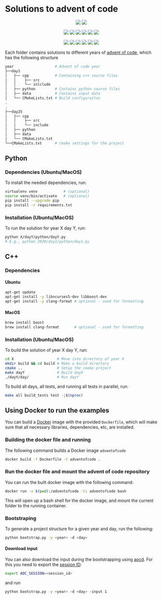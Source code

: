 # Solutions to advent of code
<p align="center">
    <img src="https://img.shields.io/badge/Developed%20and%20tested%20for-macOS%2011.0%7C%20Ubuntu%2018.04-informational"/>
    <a href="https://opensource.org/licenses/MIT">
    <img src="https://img.shields.io/badge/License-MIT-informational"/></a>
</p>
<p align="center">
    <img src="https://github.com/ivobatkovic/advent-of-code/workflows/2019:Python/badge.svg"/>
    <img src="https://img.shields.io/badge/versions-3.6%20%7C%203.9-informational"/>
    <a href="https://github.com/psf/black">
    <img src="https://img.shields.io/badge/code%20style-black-000000.svg"/></a>    
    <img src="https://github.com/ivobatkovic/advent-of-code/workflows/2019:C++/badge.svg"/>
    <img src="https://img.shields.io/badge/standard-c++14-informational"/>
    <img src="https://img.shields.io/badge/clang%20format-google-000000.svg"/>
</p>
<p align="center">
    <img src="https://github.com/ivobatkovic/advent-of-code/workflows/2020:Python/badge.svg"/>
    <img src="https://img.shields.io/badge/versions-3.6%20%7C%203.9-informational"/>
    <a href="https://github.com/psf/black">
    <img src="https://img.shields.io/badge/code%20style-black-000000.svg"/></a>    
    <img src="https://github.com/ivobatkovic/advent-of-code/workflows/2020:C++/badge.svg"/>
    <img src="https://img.shields.io/badge/standard-c++17-informational"/>
    <img src="https://img.shields.io/badge/clang%20format-google-000000.svg"/>
</p>

Each folder contains solutions to different years of [advent of code](https://adventofcode.com), which has the following structure
```bash
year                   # Advent of code year
├──day1
│   ├── cpp            # Containing c++ source files
│   │    ├── src
│   │    └── inlclude
│   ├── python         # Contains python source files
│   ├── data           # Contains input data
│   └── CMakeLists.txt # Build configuraiton
.
.
├──day25
│   ├── cpp         
│   │    ├── src
│   │    └── include
│   ├── python      
│   ├── data        
│   └── CMakeLists.txt
└──CMakeLists.txt      # cmake settings for the project
```
## Python
### Dependencies (Ubuntu/MacOS)
To install the needed dependencies, run:
```bash
virtualenv venv            # (optional)
source venv/bin/activate   # (optional)
pip install --upgrade pip
pip install -r requirements.txt
```
### Installation (Ubuntu/MacOS)
To run the solution for year X day Y, run:
```bash
python X/dayY/python/dayY.py 
# E.g., python 2020/day1/python/day1.py
```



## C++
### Dependencies
#### Ubuntu
```bash
apt-get update
apt-get install -y libncurses5-dev libboost-dev
apt-get install -y clang-format # optional - used for formatting
``` 
#### MacOS
```bash
brew install boost
brew install clang-format       # optional - used for formatting
```
### Installation (Ubuntu/MacOS)
To build the solution of year X day Y, run:
```bash
cd X                    # Move into directory of year X
mkdir build && cd build # Make a build directory
cmake ..                # Setup the cmake project
make dayY               # Build dayX
./dayY/day/             # Run dayY
```
To build all days, all tests, and running all tests in parallel, run:
```bash
make all build_tests test -j$(nproc)
```

## Using Docker to run the examples
You can build a [Docker](https://www.docker.com/) image with the provided ``Dockerfile``, which will make sure that all necessary libraries, dependencies, etc, are installed.

### Building the docker file and running
The following command builds a Docker image `adventofcode`
```bash
docker build -f Dockerfile -t adventofcode .
```

### Run the docker file and mount the advent of code repository
You can run the built docker image with the following command:
```bash
docker run -v $(pwd):/adventofcode -ti adventofcode bash
```
This will open up a bash shell for the docker image, and mount the current folder to the running container.

### Bootstraping
To generate a project structure for a given year and day, run the following:
```bash
python bootstrap.py -y <year> -d <day> 
```

#### Download input 
You can also download the input during the bootstrapping using [aocd](https://github.com/wimglenn/advent-of-code-data). For this you need to export the [session ID](https://github.com/wimglenn/advent-of-code-wim/issues/1):
```bash
export AOC_SESSION=<session_id>
```
and run
```bash
python bootstrap.py -y <year> -d <day> -input 1
```
